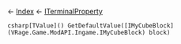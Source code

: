 ← [Index](Api-Index) ← [ITerminalProperty<TValue>](Sandbox.ModAPI.Interfaces.ITerminalProperty`1)

```csharp[TValue]() GetDefaultValue([IMyCubeBlock](VRage.Game.ModAPI.Ingame.IMyCubeBlock) block)```